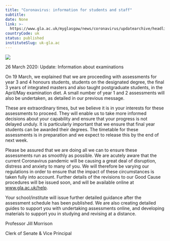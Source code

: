 ```yaml
---
title: "Coronavirus: information for students and staff"
subtitle: 
date: None
link: >-
  https://www.gla.ac.uk/myglasgow/news/coronavirus/updatearchive/headline_716973_en.html
countryCode: uk
status: published
instituteSlug: uk-gla.ac
---
```

![](https://www.gla.ac.uk/3t4/img/hd_hi.png)

26 March 2020: Update: Information about examinations

On 19 March, we explained that we are proceeding with assessments for year 3 and 4 honours students, students on the designated degree, the final 3 years of integrated masters and also taught postgraduate students, in the April/May examination diet. A small number of year 1 and 2 assessments will also be undertaken, as detailed in our previous message.

These are extraordinary times, but we believe it is in your interests for these assessments to proceed. They will enable us to take more informed decisions about your capability and ensure that your progress is not delayed unduly. It is particularly important that we ensure that final year students can be awarded their degrees. The timetable for these assessments is in preparation and we expect to release this by the end of next week.

Please be assured that we are doing all we can to ensure these assessments run as smoothly as possible. We are acutely aware that the current Coronavirus pandemic will be causing a great deal of disruption, distress and anxiety to many of you. We will therefore be varying our regulations in order to ensure that the impact of these circumstances is taken fully into account. Further details of the revisions to our Good Cause procedures will be issued soon, and will be available online at www.gla.ac.uk/help.

Your school/institute will issue further detailed guidance after the assessment schedule has been published. We are also creating detailed guides to support you with undertaking assessments online, and developing materials to support you in studying and revising at a distance.

Professor Jill Morrison

Clerk of Senate & Vice Principal